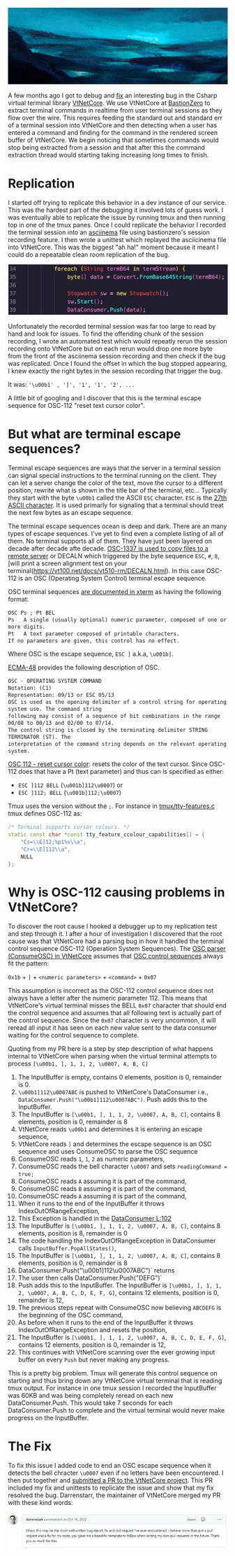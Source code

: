 ![DALLE Painting of an Ocean](figs/wideblueocean.png)

A few months ago I got to debug and [fix](https://github.com/darrenstarr/VtNetCore/pull/14) an interesting bug in the Csharp virtual terminal library [VtNetCore](https://github.com/darrenstarr/VtNetCore).
We use VtNetCore at [BastionZero](https://bastionzero.com) to extract terminal commands in realtime from user terminal sessions as they flow over the wire. This requires feeding the standard out and standard err of a terminal session into VtNetCore and then detecting when a user has entered a command and finding for the command in the rendered screen buffer of VtNetCore. We begin noticing that sometimes commands would stop being extracted from a session and that after this the command extraction thread would starting taking increasing long times to finish. 

Replication
====

I started off trying to replicate this behavior in a dev instance of our service. This was the hardest part of the debugging it involved lots of guess work. I was eventually able to replicate the issue by running tmux and then running top in one of the tmux panes. Once I could replicate the behavior I recorded the terminal session into an [asciinema](https://asciinema.org/) file using bastionzero's session recording feature. I then wrote a unittest which replayed the asciicinema file into VtNetCore. This was the biggest "ah ha!" moment because it meant I could do a repeatable clean room replication of the bug.

![Screenshot of replication code](figs/debugging.png)

Unfortunately the recorded terminal session was far too large to read by hand and look for issues. To find the offending chunk of the session recording, I wrote an automated test which would repeatly rerun the session recording onto VtNetCore but on each rerun would drop one more byte from the front of the asciinema session recording and then check if the bug was replicated. Once I found the offset in which the bug stopped appearing, I knew exactly the right bytes in the session recording that trigger the bug. 

It was: `'\u00b1' , ']', '1', '1', '2', ...`

A little bit of googling and I discover that this is the terminal escape sequence for OSC-112 "reset text cursor color".

But what are terminal escape sequences?
========

Terminal escape sequences are ways that the server in a terminal session can signal special instructions to the terminal running on the client. They can let a server change the color of the text, move the cursor to a different position, rewrite what is shown in the title bar of the terminal, etc... Typically they start with the byte `\u00b1` called the ASCII `ESC` character. `ESC` is the [27th ASCII character](https://en.wikipedia.org/wiki/ASCII#Escape). It is used primarly for signaling that a terminal should treat the next few bytes as an escape sequence.

The terminal escape sequences ocean is deep and dark. There are an many types of escape sequences. I've yet to find even a complete listing of all of them. No terminal supports all of them. They have just been layered on decade after decade afte decade. [OSC-1337 is used to copy files to a remote server](https://chromium.googlesource.com/apps/libapps/+/master/hterm/doc/ControlSequences.md#OSC-1337) or DECALN which triggered by the byte sequence `ESC`, `#`, `8`, [will print a screen alignment test on your terminal\(https://vt100.net/docs/vt510-rm/DECALN.html). In this case OSC-112 is an OSC (Operating System Control) terminal escape sequence.

OSC terminal sequences [are documented in xterm](https://invisible-island.net/xterm/ctlseqs/ctlseqs.html#h3-Operating-System-Commands) as having the following format:
```
OSC Ps ; Pt BEL
Ps   A single (usually optional) numeric parameter, composed of one or more digits.
Pt   A text parameter composed of printable characters.
If no parameters are given, this control has no effect.
```
Where OSC is the escape sequence, `ESC ]` a.k.a, `\u001b]`.

[ECMA-48](https://www.ecma-international.org/publications-and-standards/standards/ecma-48/) provides the following description of OSC.
```
OSC - OPERATING SYSTEM COMMAND
Notation: (C1)
Representation: 09/13 or ESC 05/13
OSC is used as the opening delimiter of a control string for operating system use. The command string
following may consist of a sequence of bit combinations in the range 00/08 to 00/13 and 02/00 to 07/14.
The control string is closed by the terminating delimiter STRING TERMINATOR (ST). The
interpretation of the command string depends on the relevant operating system. 
```

[OSC 112 - reset cursor color](https://terminalguide.namepad.de/seq/osc-112/): resets the color of the text cursor. Since OSC-112 does that have a Pt (text parameter) and thus can is specified as either:
* `ESC ]112 BELL` (`\u001b]112\u0007`)
or 
* `ESC ]112; BELL` (`\u001b]112;\u0007`)

Tmux uses the version without the `;`. For instance in [tmux/tty-features.c](https://github.com/tmux/tmux/blob/9c34aad21c0837123a51a5a4233a016805d3e526/tty-features.c#L206) tmux defines OSC-112 as:
```cpp
/* Terminal supports cursor colours. */
static const char *const tty_feature_ccolour_capabilities[] = {
 	"Cs=\\E]12;%p1%s\\a",
 	"Cr=\\E]112\\a",
 	NULL
};
```

Why is OSC-112 causing problems in VtNetCore?
====
To discover the root cause I hooked a debugger up to my replication test and step through it. I after a hour of investigation I discovered that the root cause was that VtNetCore had a parsing bug in how it handled the terminal control sequence OSC-112 (Operation System Sequences). The [OSC parser (ConsumeOSC) in VtNetCore](https://github.com/darrenstarr/VtNetCore/blob/060a72f074aafb8f8720f41616727a69755dade7/VtNetCore/XTermParser/XTermSequenceReader.cs#L114) assumes that [OSC control sequences](https://chromium.googlesource.com/apps/libapps/+/nassh-0.8.41/hterm/doc/ControlSequences.md#OSC) always fit the pattern:

`0x1b` + `]` + `<numeric parameters>` + `<command>` + `0x07`

This assumption is incorrect as the OSC-112 control sequence does not always have a letter after the numeric parameter 112. This means that VtNetCore's virtual terminal misses the BELL `0x07` character that should end the control sequence and assumes that all following text is actually part of the control sequence. Since the `0x07` character is very uncommon, it will reread all input it has seen on each new value sent to the data consumer waiting for the control sequence to complete. 

Quoting from my PR here is a step by step description of what happens internal to VtNetCore when parsing when the virtual terminal attempts to process `[\u00b1, ], 1, 1, 2, \u0007, A, B, C]`

1. The InputBuffer is empty, contains 0 elements, position is 0, remainder is 0.
2. `\u00b1]112\u0007ABC` is pushed to VtNetCore's DataConsumer i.e., `DataConsumer.Push("\u00b1]112\u0007ABC")`. Push adds this to the InputBuffer.
3. The InputBuffer is `[\u00b1, ], 1, 1, 2, \u0007, A, B, C]`, contains 8 elements, position is 0, remainder is 8
4. VtNetCore reads `\u00b1` and determines it is entering an escape sequence,
5. VtNetCore reads `]` and determines the escape sequence is an OSC sequence and uses ConsumeOSC to parse the OSC sequence
6. ConsumeOSC reads `1`, `1`, `2` as numeric parameters,
7. ConsumeOSC reads the bell character `\u0007` and sets `readingCommand = true;`
8. ConsumeOSC reads `A` assuming it is part of the command,
9. ConsumeOSC reads `B` assuming it is part of the command,
10. ConsumeOSC reads `A` assuming it is part of the command,
11. When it runs to the end of the InputBuffer it throws IndexOutOfRangeException,
12. This Exception is handled in the [DataConsumer L:102](https://github.com/darrenstarr/VtNetCore/blob/060a72f074aafb8f8720f41616727a69755dade7/VtNetCore/XTermParser/DataConsumer.cs#L102)
13. The InputBuffer is `[\u00b1, ], 1, 1, 2, \u0007, A, B, C]`, contains 8 elements, position is 8, remainder is 0
14. The code handling the IndexOutOfRangeException in DataConsumer calls `InputBuffer.PopAllStates()`,
15. The InputBuffer is `[\u00b1, ], 1, 1, 2, \u0007, A, B, C]`, contains 8 elements, position is 0, remainder is 8
16. DataConsumer.Push("\u00b1]112\u0007ABC")` returns
17. The user then calls DataConsumer.Push("DEFG")`
18. Push adds this to the InputBuffer. The InputBuffer is `[\u00b1, ], 1, 1, 2, \u0007, A, B, C, D, E, F, G]`, contains 12 elements, position is 0, remainder is 12,
19. The previous steps repeat with ConsumeOSC now believing `ABCDEFG` is the beginning of the OSC command,
20. As before when it runs to the end of the InputBuffer it throws IndexOutOfRangeException and resets the position,
21.  The InputBuffer is `[\u00b1, ], 1, 1, 2, \u0007, A, B, C, D, E, F, G]`, contains 12 elements, position is 0, remainder is 12,
22.  This continues with VtNetCore scanning over the ever growing input buffer on every `Push` but never making any progress.

This is a pretty big problem. Tmux will generate this control sequence on starting and thus bring down any VtNetCore virtual terminal that is reading tmux output. For instance in one tmux session I recorded the InputBuffer was 60KB and was being completely reread on each new DataConsumer.Push. This would take 7 seconds for each DataConsumer.Push to complete and the virtual terminal would never make progress on the InputBuffer.


The Fix
====

To fix this issue I added code to end an OSC escape sequence when it detects the bell chracter `\u0007` even if no letters have been encountered. I then put together and [submitted a PR to the VtNetCore project](https://github.com/darrenstarr/VtNetCore/pull/14). This PR included my fix and unittests to replicate the issue and show that my fix resolved the bug. Darrenstarr, the maintainer of VtNetCore merged my PR with these kind words:

![Ethan, this may be the most well written bug report, fix and pull request I've ever encountered.](figs/prkind.png)